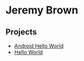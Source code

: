 # Jeremy Brown 

## Projects

* [Android Hello World](https://github.com/jeremybrown505/android-hello-world)
* [Hello World](https://github.com/jeremybrown505/hello-world)
